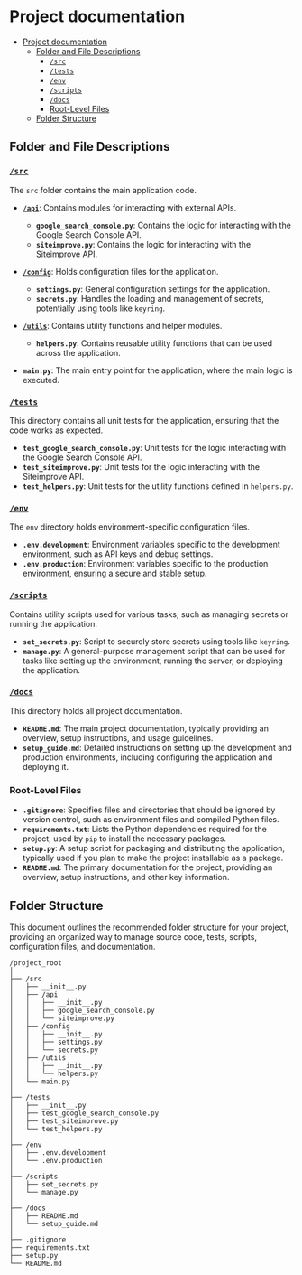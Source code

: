 # Project documentation
- [Project documentation](#project-documentation)
  - [Folder and File Descriptions](#folder-and-file-descriptions)
    - [`/src`](#src)
    - [`/tests`](#tests)
    - [`/env`](#env)
    - [`/scripts`](#scripts)
    - [`/docs`](#docs)
    - [Root-Level Files](#root-level-files)
  - [Folder Structure](#folder-structure)

## Folder and File Descriptions

### [`/src`](www.google.com)

The `src` folder contains the main application code.

- **[`/api`](www.google.com)**: Contains modules for interacting with external APIs.
  - **`google_search_console.py`**: Contains the logic for interacting with the Google Search Console API.
  - **`siteimprove.py`**: Contains the logic for interacting with the Siteimprove API.
  
- **[`/config`](www.google.com)**: Holds configuration files for the application.
  - **`settings.py`**: General configuration settings for the application.
  - **`secrets.py`**: Handles the loading and management of secrets, potentially using tools like `keyring`.
  
- **[`/utils`](www.google.com)**: Contains utility functions and helper modules.
  - **`helpers.py`**: Contains reusable utility functions that can be used across the application.

- **`main.py`**: The main entry point for the application, where the main logic is executed.

### [`/tests`](www.google.com)

This directory contains all unit tests for the application, ensuring that the code works as expected.

- **`test_google_search_console.py`**: Unit tests for the logic interacting with the Google Search Console API.
- **`test_siteimprove.py`**: Unit tests for the logic interacting with the Siteimprove API.
- **`test_helpers.py`**: Unit tests for the utility functions defined in `helpers.py`.

### [`/env`](www.google.com)

The `env` directory holds environment-specific configuration files.

- **`.env.development`**: Environment variables specific to the development environment, such as API keys and debug settings.
- **`.env.production`**: Environment variables specific to the production environment, ensuring a secure and stable setup.

### [`/scripts`](www.google.com)

Contains utility scripts used for various tasks, such as managing secrets or running the application.

- **`set_secrets.py`**: Script to securely store secrets using tools like `keyring`.
- **`manage.py`**: A general-purpose management script that can be used for tasks like setting up the environment, running the server, or deploying the application.

### [`/docs`](www.google.com)

This directory holds all project documentation.

- **`README.md`**: The main project documentation, typically providing an overview, setup instructions, and usage guidelines.
- **`setup_guide.md`**: Detailed instructions on setting up the development and production environments, including configuring the application and deploying it.

### Root-Level Files

- **`.gitignore`**: Specifies files and directories that should be ignored by version control, such as environment files and compiled Python files.
- **`requirements.txt`**: Lists the Python dependencies required for the project, used by `pip` to install the necessary packages.
- **`setup.py`**: A setup script for packaging and distributing the application, typically used if you plan to make the project installable as a package.
- **`README.md`**: The primary documentation for the project, providing an overview, setup instructions, and other key information.

## Folder Structure

This document outlines the recommended folder structure for your project, providing an organized way to manage source code, tests, scripts, configuration files, and documentation.

```plaintext
/project_root
│
├── /src
│   ├── __init__.py
│   ├── /api
│   │   ├── __init__.py
│   │   ├── google_search_console.py
│   │   └── siteimprove.py
│   ├── /config
│   │   ├── __init__.py
│   │   ├── settings.py
│   │   └── secrets.py
│   ├── /utils
│   │   ├── __init__.py
│   │   └── helpers.py
│   └── main.py
│
├── /tests
│   ├── __init__.py
│   ├── test_google_search_console.py
│   ├── test_siteimprove.py
│   └── test_helpers.py
│
├── /env
│   ├── .env.development
│   └── .env.production
│
├── /scripts
│   ├── set_secrets.py
│   └── manage.py
│
├── /docs
│   ├── README.md
│   └── setup_guide.md
│
├── .gitignore
├── requirements.txt
├── setup.py
└── README.md
```
